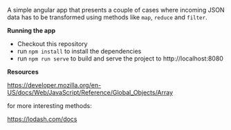 A simple angular app that presents a couple of cases where incoming JSON data has to be 
transformed using methods like `map`, `reduce` and `filter`.
 
**Running the app**

- Checkout this repository
- run `npm install` to install the dependencies
- run `npm run serve` to build and serve the project to http://localhost:8080

**Resources**

https://developer.mozilla.org/en-US/docs/Web/JavaScript/Reference/Global_Objects/Array

for more interesting methods:

https://lodash.com/docs